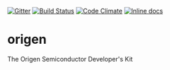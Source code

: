 [![Gitter](https://badges.gitter.im/Join%20Chat.svg)](https://gitter.im/Origen-SDK/users?utm_source=badge&utm_medium=badge&utm_campaign=pr-badge&utm_content=badge)
[![Build Status](https://travis-ci.org/Origen-SDK/origen.svg)](https://travis-ci.org/Origen-SDK/origen)
[![Code Climate](https://codeclimate.com/github/Origen-SDK/origen/badges/gpa.svg)](https://codeclimate.com/github/Origen-SDK/origen)
[![Inline docs](http://inch-ci.org/github/Origen-SDK/origen.svg)](http://inch-ci.org/github/Origen-SDK/origen)

# origen
The Origen Semiconductor Developer's Kit
